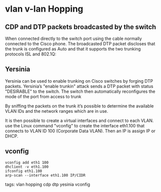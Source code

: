 # vlan v-lan Hopping

## CDP and DTP packets broadcasted by the switch
When connected directly to the switch port using the cable normally connected to the Cisco phone.
The broadcasted DTP packet discloses that the trunk is configured as Auto and that it supports the two trunking protocols ISL and 802.1Q:

## Yersinia
Yersinia can be used to enable trunking on Cisco switches by forging DTP packets.
Yersinia’s "enable trunkin" attack sends a DTP packet with status "DESIRABLE" to the switch.
The switch then automatically reconfigures the mode of the port from access to trunk

By sniffing the packets on the trunk it’s possible to determine the available VLAN IDs and the network ranges which are in use.

It is then possible to create a virtual interfaces and connect to each VLAN.
use the Linux command "vconfig" to create the interface eth1.100 that connects to VLAN ID 100 (Corporate Data VLAN).
Then an IP is assign IP or DHCP.

## vconfig
```
vconfig add eth1 100
dhclient -v eth1.100
ifconfig eth1.100
arp-scan --interface eth1.100 IP/CIDR
```

tags: vlan hopping cdp dtp yesinia vconfig
